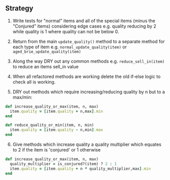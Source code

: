 Strategy
------------
1. Write tests for "normal" items and all of the special items (minus the "Conjured" items) considering edge cases e.g. quality reducing by 2 while quality is 1 where quality can not be below 0.

2. Return from the main `update_quality()` method to a separate method for each type of item e.g. `normal_update_quality(item)` or `aged_brie_update_quality(item)`

3. Along the way DRY out any common methods e.g. `reduce_sell_in(item)` to reduce an items sell_in value

4. When all refactored methods are working delete the old if-else logic to check all is working.

5. DRY out methods which require increasing/reducing quality by n but to a max/min:

```ruby
def increase_quality_or_max(item, n, max)
  item.quality = [item.quality + n,max].min
end

def reduce_quality_or_min(item, n, min)
  item.quality = [item.quality - n,min].max
end
```
6. Give methods which increase quality a quality multiplier which equates to 2 if the item is 'conjured' or 1 otherwise

```ruby
def increase_quality_or_max(item, n, max)
  quality_multiplier = is_conjured?(item) ? 2 : 1
  item.quality = [item.quality + n * quality_multiplier,max].min
end
```
